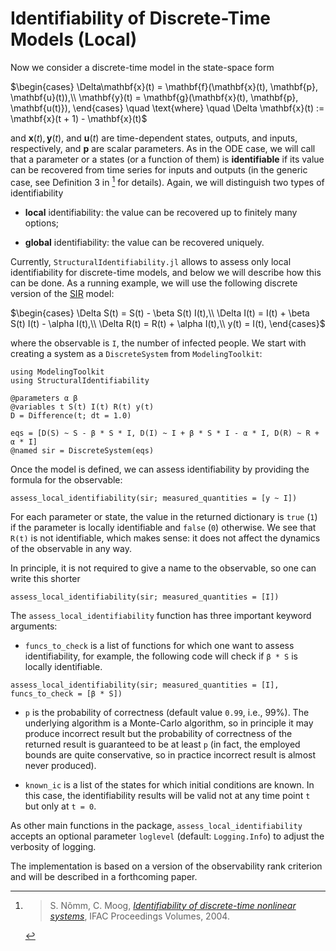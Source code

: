 # Identifiability of Discrete-Time Models (Local)

Now we consider a discrete-time model in the state-space form

$\begin{cases}
\Delta\mathbf{x}(t) = \mathbf{f}(\mathbf{x}(t), \mathbf{p}, \mathbf{u}(t)),\\
\mathbf{y}(t) = \mathbf{g}(\mathbf{x}(t), \mathbf{p}, \mathbf{u(t)}),
\end{cases} \quad \text{where} \quad \Delta \mathbf{x}(t) := \mathbf{x}(t + 1) - \mathbf{x}(t)$

and $\mathbf{x}(t), \mathbf{y}(t)$, and $\mathbf{u}(t)$ are time-dependent states, outputs, and inputs, respectively,
and $\mathbf{p}$ are scalar parameters.
As in the ODE case, we will call that a parameter or a states (or a function of them) is **identifiable** if its value can be recovered from
time series for inputs and outputs (in the generic case, see Definition 3 in [^1] for details).
Again, we will distinguish two types of identifiability

  - **local** identifiability: the value can be recovered up to finitely many options;

  - **global** identifiability: the value can be recovered uniquely.

Currently, `StructuralIdentifiability.jl` allows to assess only local identifiability for discrete-time models,
and below we will describe how this can be done.
As a running example, we will use the following discrete version of the [SIR](https://en.wikipedia.org/wiki/Compartmental_models_in_epidemiology#The_SIR_model) model:

$\begin{cases}
\Delta S(t) = S(t) - \beta S(t) I(t),\\
\Delta I(t) = I(t) + \beta S(t) I(t) - \alpha I(t),\\
\Delta R(t) = R(t) + \alpha I(t),\\
y(t) = I(t),
\end{cases}$

where the observable is `I`, the number of infected people.
We start with creating a system as a `DiscreteSystem` from `ModelingToolkit`:

```@example discrete
using ModelingToolkit
using StructuralIdentifiability

@parameters α β
@variables t S(t) I(t) R(t) y(t)
D = Difference(t; dt = 1.0)

eqs = [D(S) ~ S - β * S * I, D(I) ~ I + β * S * I - α * I, D(R) ~ R + α * I]
@named sir = DiscreteSystem(eqs)
```

Once the model is defined, we can assess identifiability by providing the formula for the observable:

```@example discrete
assess_local_identifiability(sir; measured_quantities = [y ~ I])
```

For each parameter or state, the value in the returned dictionary is `true` (`1`) if the parameter is locally identifiable and `false` (`0`) otherwise.
We see that `R(t)` is not identifiable, which makes sense: it does not affect the dynamics of the observable in any way.

In principle, it is not required to give a name to the observable, so one can write this shorter

```@example discrete
assess_local_identifiability(sir; measured_quantities = [I])
```

The `assess_local_identifiability` function has three important keyword arguments:

  - `funcs_to_check` is a list of functions for which one want to assess identifiability, for example, the following code
    will check if `β * S` is locally identifiable.

```@example discrete
assess_local_identifiability(sir; measured_quantities = [I], funcs_to_check = [β * S])
```

  - `p` is the probability of correctness (default value `0.99`, i.e., 99%). The underlying algorithm is a Monte-Carlo algorithm, so in
    principle it may produce incorrect result but the probability of correctness of the returned result is guaranteed to be at least `p`
    (in fact, the employed bounds are quite conservative, so in practice incorrect result is almost never produced).

  - `known_ic` is a list of the states for which initial conditions are known. In this case, the identifiability results will be valid not
     at any time point `t` but only at `t = 0`.

As other main functions in the package, `assess_local_identifiability` accepts an optional parameter `loglevel` (default: `Logging.Info`)
to adjust the verbosity of logging.

The implementation is based on a version of the observability rank criterion and will be described in a forthcoming paper.

[^1]: > S. Nõmm, C. Moog, [*Identifiability of discrete-time nonlinear systems*](https://doi.org/10.1016/S1474-6670(17)31245-4), IFAC Proceedings Volumes, 2004.
